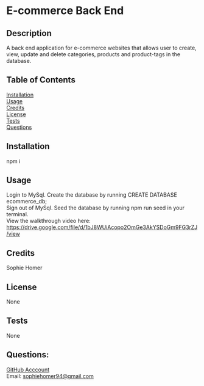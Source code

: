 # E-commerce Back End

## Description 
A back end application for e-commerce websites that allows user to create, view, update and delete categories, products and product-tags in the database.

## Table of Contents 
[Installation](#installation) <br>
[Usage](#usage)  <br>
[Credits](#credits)  <br>
[License](#license)  <br>
[Tests](#tests)  <br>
[Questions](#questions)  <br>

## Installation
npm i

## Usage
Login to MySql. Create the database by running CREATE DATABASE ecommerce_db; <br>
Sign out of MySql. Seed the database by running npm run seed in your terminal. <br>
View the walkthrough video here: https://drive.google.com/file/d/1bJ8WUiAcopo2OmGe3AkYSDoGm9FG3rZJ/view


## Credits
Sophie Homer

## License 
None

## Tests 
None

## Questions:
[GitHub Acccount](https://github.com/sophiehomer) <br>
Email: sophiehomer94@gmail.com